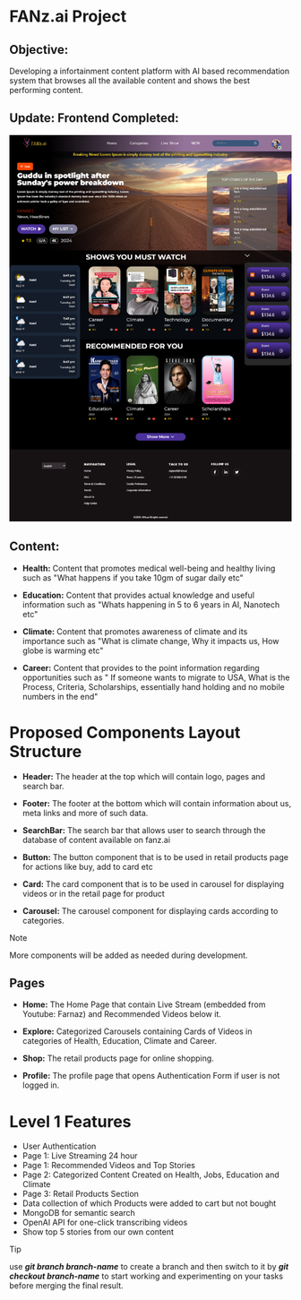# **FANz.ai Project**

## **Objective:**
Developing a infortainment content platform with AI based recommendation system that browses all the available content and shows the best performing content.

## **Update: Frontend Completed:**
![Screenshot of the homepage of fanz.ai platform.](./public/fanz-ai-front-end.png)

## **Content:**
- **Health:**
Content that promotes medical well-being and healthy living such as "What happens if you take 10gm of sugar daily etc"

- **Education:**
Content that provides actual knowledge and useful information such as "Whats happening in 5 to 6 years in AI, Nanotech etc"

- **Climate:**
Content that promotes awareness of climate and its importance such as "What is climate change, Why it impacts us, How globe is warming etc"

- **Career:**
Content that provides to the point information regarding opportunities such as " If someone wants to migrate to USA, What is the Process, Criteria, Scholarships, essentially hand holding and no mobile numbers in the end"

# **Proposed Components Layout Structure**

- **Header:**
The header at the top which will contain logo, pages and search bar.

- **Footer:**
The footer at the bottom which will contain information about us, meta links and more of such data.

- **SearchBar:**
The search bar that allows user to search through the database of content available on fanz.ai

- **Button:**
The button component that is to be used in retail products page for actions like buy, add to card etc

- **Card:**
The card component that is to be used in carousel for displaying videos or in the retail page for product

- **Carousel:**
The carousel component for displaying cards according to categories.

>[!NOTE]
>More components will be added as needed during development.

## **Pages**

- **Home:**
The Home Page that contain Live Stream (embedded from Youtube: Farnaz) and Recommended Videos below it.

- **Explore:**
Categorized Carousels containing Cards of Videos in categories of Health, Education, Climate and Career.

- **Shop:**
The retail products page for online shopping.

- **Profile:**
The profile page that opens Authentication Form if user is not logged in.

# Level 1 Features

- User Authentication
- Page 1: Live Streaming 24 hour
- Page 1: Recommended Videos and Top Stories
- Page 2: Categorized Content Created on Health, Jobs, Education and Climate
- Page 3: Retail Products Section
- Data collection of which Products were added to cart but not bought
- MongoDB for semantic search
- OpenAI API for one-click transcribing videos
- Show top 5 stories from our own content

>[!TIP]
>use ***git branch branch-name*** to create a branch and then switch to it by ***git checkout branch-name*** to start working and experimenting on your tasks before merging the final result.

